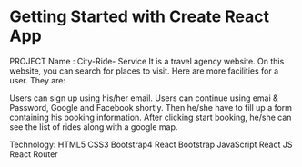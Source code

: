 # Getting Started with Create React App
PROJECT Name : City-Ride- Service
It is a travel agency website. On this website, you can search for places to visit. Here are more facilities for a user. They are:

Users can sign up using his/her email.
Users can continue using emai & Password, Google and Facebook shortly.
Then he/she have to fill up a form containing his booking information.
After clicking start booking, he/she can see the list of rides along with a google map.


Technology:
HTML5
CSS3
Bootstrap4
React Bootstrap
JavaScript
React JS
React Router
